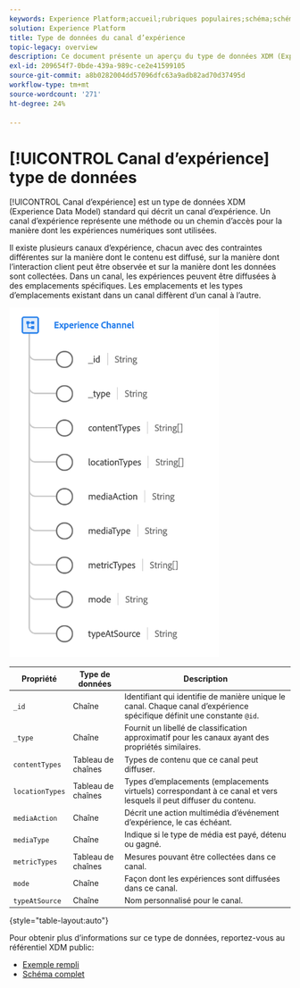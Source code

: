 ```yaml
---
keywords: Experience Platform;accueil;rubriques populaires;schéma;schéma;XDM;champs;schémas;schémas;détails de page web;type de données;type de données;page web
solution: Experience Platform
title: Type de données du canal d’expérience
topic-legacy: overview
description: Ce document présente un aperçu du type de données XDM (Experience Channel Data Model).
exl-id: 209654f7-0bde-439a-989c-ce2e41599105
source-git-commit: a8b0282004dd57096dfc63a9adb82ad70d37495d
workflow-type: tm+mt
source-wordcount: '271'
ht-degree: 24%

---
```


# [!UICONTROL Canal d’expérience] type de données

[!UICONTROL Canal d’expérience] est un type de données XDM (Experience Data Model) standard qui décrit un canal d’expérience. Un canal d’expérience représente une méthode ou un chemin d’accès pour la manière dont les expériences numériques sont utilisées.

Il existe plusieurs canaux d’expérience, chacun avec des contraintes différentes sur la manière dont le contenu est diffusé, sur la manière dont l’interaction client peut être observée et sur la manière dont les données sont collectées. Dans un canal, les expériences peuvent être diffusées à des emplacements spécifiques. Les emplacements et les types d’emplacements existant dans un canal diffèrent d’un canal à l’autre.

![](../images/data-types/experience-channel.png)

| Propriété | Type de données | Description |
| --- | --- | --- |
| `_id` | Chaîne | Identifiant qui identifie de manière unique le canal. Chaque canal d’expérience spécifique définit une constante `@id`. |
| `_type` | Chaîne | Fournit un libellé de classification approximatif pour les canaux ayant des propriétés similaires. |
| `contentTypes` | Tableau de chaînes | Types de contenu que ce canal peut diffuser. |
| `locationTypes` | Tableau de chaînes | Types d’emplacements (emplacements virtuels) correspondant à ce canal et vers lesquels il peut diffuser du contenu. |
| `mediaAction` | Chaîne | Décrit une action multimédia d’événement d’expérience, le cas échéant. |
| `mediaType` | Chaîne | Indique si le type de média est payé, détenu ou gagné. |
| `metricTypes` | Tableau de chaînes | Mesures pouvant être collectées dans ce canal. |
| `mode` | Chaîne | Façon dont les expériences sont diffusées dans ce canal. |
| `typeAtSource` | Chaîne | Nom personnalisé pour le canal. |

{style=&quot;table-layout:auto&quot;}

Pour obtenir plus d’informations sur ce type de données, reportez-vous au référentiel XDM public:

* [Exemple rempli](https://github.com/adobe/xdm/blob/master/components/datatypes/channels/channel.example.1.json)
* [Schéma complet](https://github.com/adobe/xdm/blob/master/components/datatypes/channels/channel.schema.json)
